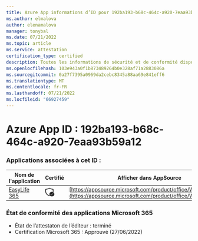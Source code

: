 ```yaml
---
title: Azure App informations d’ID pour 192ba193-b68c-464c-a920-7eaa93b59a12
ms.author: elmalova
author: elenamalova
manager: tonybal
ms.date: 07/21/2022
ms.topic: article
ms.service: attestation
certification_type: certified
description: Toutes les informations de sécurité et de conformité disponibles pour 192ba193-b68c-464c-a920-7eaa93b59a12.
ms.openlocfilehash: 103e943a0f1b873489264b0e328af71a2883086a
ms.sourcegitcommit: 0a27f7395a0969da2cebc8345a88aa69e841eff6
ms.translationtype: MT
ms.contentlocale: fr-FR
ms.lasthandoff: 07/21/2022
ms.locfileid: "66927459"
---
```

# <a name="azure-app-id-192ba193-b68c-464c-a920-7eaa93b59a12"></a>Azure App ID : 192ba193-b68c-464c-a920-7eaa93b59a12


### <a name="apps-associated-with-this-id"></a>Applications associées à cet ID :
| **Nom de l'application** | **Certifié** | **Afficher dans AppSource** |
|--------------|---------------|-----------------------|
| [EasyLife 365](../forward/WA200003697.md) | <img alt="Certified application badge" src="../media/certified-badge.png" height="25" width="25" /> | [https://appsource.microsoft.com/product/office/WA200003697](https://appsource.microsoft.com/product/office/WA200003697) |

### <a name="microsoft-365-app-compliance-status"></a>État de conformité des applications Microsoft 365
- État de l’attestaton de l’éditeur : terminé
- Certification Microsoft 365 : Approuvé (27/06/2022)
